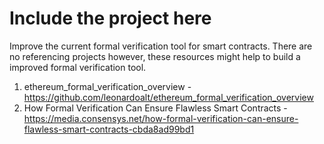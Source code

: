 # Include the project here

Improve the current formal verification tool for smart contracts. There are no referencing projects however, these resources might help to build a improved formal verification tool.

1. ethereum_formal_verification_overview - https://github.com/leonardoalt/ethereum_formal_verification_overview
2. How Formal Verification Can Ensure Flawless Smart Contracts - https://media.consensys.net/how-formal-verification-can-ensure-flawless-smart-contracts-cbda8ad99bd1

